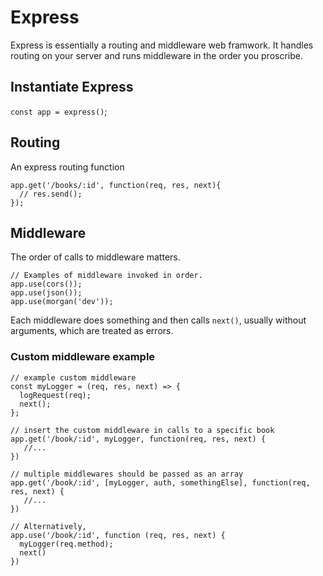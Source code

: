 # Express

Express is essentially a routing and middleware web framwork. It handles routing on your server and runs middleware in the order you proscribe.

## Instantiate Express

`const app = express()`; 

## Routing

An express routing function 
```
app.get('/books/:id', function(req, res, next){
  // res.send();
});
```

## Middleware

The order of calls to middleware matters. 
```
// Examples of middleware invoked in order.
app.use(cors());
app.use(json());
app.use(morgan('dev'));
```

Each middleware does something and then calls `next()`, usually without arguments, which are treated as errors.

### Custom middleware example
```
// example custom middleware
const myLogger = (req, res, next) => {
  logRequest(req);
  next();
};

// insert the custom middleware in calls to a specific book
app.get('/book/:id', myLogger, function(req, res, next) {
   //...
})

// multiple middlewares should be passed as an array
app.get('/book/:id', [myLogger, auth, somethingElse], function(req, res, next) {
   //...
})

// Alternatively, 
app.use('/book/:id', function (req, res, next) {
  myLogger(req.method);
  next()
})
```
